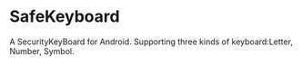 # SafeKeyboard
A SecurityKeyBoard for Android. Supporting three kinds of keyboard:Letter, Number, Symbol.

